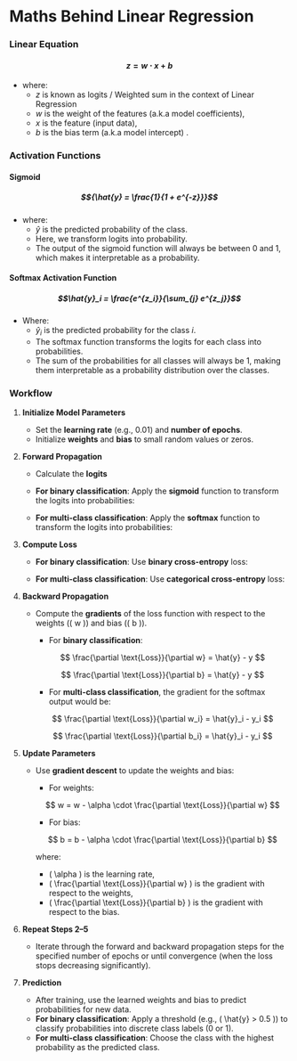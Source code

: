 # Maths Behind Linear Regression

### Linear Equation

#### $${z = w \cdot x + b}$$

- where:
  - $z$ is known as logits / Weighted sum in the context of Linear Regression
  - $w$ is the weight of the features (a.k.a model coefficients),
  - $x$ is the feature (input data),
  - $b$ is the bias term (a.k.a model intercept) .

### Activation Functions

#### Sigmoid

##### $${\hat{y} = \frac{1}{1 + e^{-z}}}$$

- where:
  - $\hat{y}$ is the predicted probability of the class.
  - Here, we transform logits into probability.
  - The output of the sigmoid function will always be between 0 and 1, which makes it interpretable as a probability.

#### Softmax Activation Function

##### $$\hat{y}_i = \frac{e^{z_i}}{\sum_{j} e^{z_j}}$$

- Where:
  - $\hat{y}_i$ is the predicted probability for the class $i$.
  - The softmax function transforms the logits for each class into probabilities.
  - The sum of the probabilities for all classes will always be 1, making them interpretable as a probability distribution over the classes.

### Workflow

1. **Initialize Model Parameters**
   - Set the **learning rate** (e.g., 0.01) and **number of epochs**.
   - Initialize **weights** and **bias** to small random values or zeros.

2. **Forward Propagation**
   - Calculate the **logits**
   - **For binary classification**: Apply the **sigmoid** function to transform the logits into probabilities:

   - **For multi-class classification**: Apply the **softmax** function to transform the logits into probabilities:

3. **Compute Loss**
   - **For binary classification**: Use **binary cross-entropy** loss:

   - **For multi-class classification**: Use **categorical cross-entropy** loss:

4. **Backward Propagation**
   - Compute the **gradients** of the loss function with respect to the weights (\( w \)) and bias (\( b \)).
     - For **binary classification**:

     $$
     \frac{\partial \text{Loss}}{\partial w} = \hat{y} - y
     $$

     $$
     \frac{\partial \text{Loss}}{\partial b} = \hat{y} - y
     $$

     - For **multi-class classification**, the gradient for the softmax output would be:

     $$
     \frac{\partial \text{Loss}}{\partial w_i} = \hat{y}_i - y_i
     $$

     $$
     \frac{\partial \text{Loss}}{\partial b_i} = \hat{y}_i - y_i
     $$

5. **Update Parameters**
   - Use **gradient descent** to update the weights and bias:
     - For weights:

     $$
     w = w - \alpha \cdot \frac{\partial \text{Loss}}{\partial w}
     $$

     - For bias:

     $$
     b = b - \alpha \cdot \frac{\partial \text{Loss}}{\partial b}
     $$

     where:
     - \( \alpha \) is the learning rate,
     - \( \frac{\partial \text{Loss}}{\partial w} \) is the gradient with respect to the weights,
     - \( \frac{\partial \text{Loss}}{\partial b} \) is the gradient with respect to the bias.

6. **Repeat Steps 2–5**
   - Iterate through the forward and backward propagation steps for the specified number of epochs or until convergence (when the loss stops decreasing significantly).

7. **Prediction**
   - After training, use the learned weights and bias to predict probabilities for new data.
   - **For binary classification**: Apply a threshold (e.g., \( \hat{y} > 0.5 \)) to classify probabilities into discrete class labels (0 or 1).
   - **For multi-class classification**: Choose the class with the highest probability as the predicted class.
